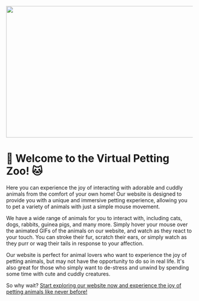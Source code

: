 <p align="center">
  <img width="800" height="354" src="https://user-images.githubusercontent.com/9105359/224079326-e78b62a1-0320-4295-981c-f478dbc5cdfb.gif">
</p>


# 🐶 Welcome to the Virtual Petting Zoo! 🐱

Here you can experience the joy of interacting with adorable and cuddly animals from the comfort of your own home! Our website is designed to provide you with a unique and immersive petting experience, allowing you to pet a variety of animals with just a simple mouse movement.

We have a wide range of animals for you to interact with, including cats, dogs, rabbits, guinea pigs, and many more. Simply hover your mouse over the animated GIFs of the animals on our website, and watch as they react to your touch. You can stroke their fur, scratch their ears, or simply watch as they purr or wag their tails in response to your affection.

Our website is perfect for animal lovers who want to experience the joy of petting animals, but may not have the opportunity to do so in real life. It's also great for those who simply want to de-stress and unwind by spending some time with cute and cuddly creatures.

So why wait? [Start exploring our website now and experience the joy of petting animals like never before!](https://virtual-petting-zoo.vercel.app/)

